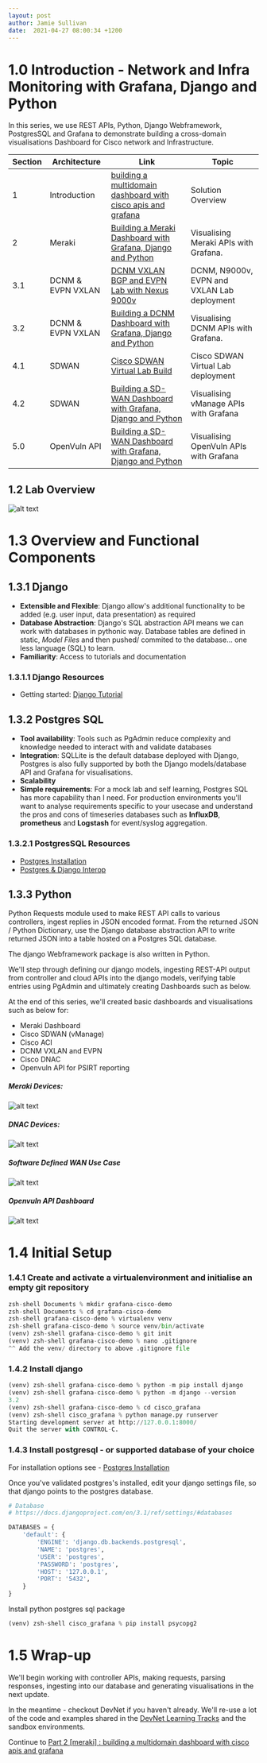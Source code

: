 ```yaml
---
layout: post
author: Jamie Sullivan
date:  2021-04-27 08:00:34 +1200
---
```

# 1.0 Introduction - Network and Infra Monitoring with Grafana, Django and Python
In this series, we use REST APIs, Python, Django Webframework, PostgresSQL and Grafana to demonstrate building a cross-domain visualisations Dashboard for Cisco network and Infrastructure.

| Section | Architecture | Link | Topic
------------ | ------------ | ------------- | -------------
1 | Introduction | [building a multidomain dashboard with cisco apis and grafana](https://j-sulliman.github.io/2021/04/26/Part-1-Intro-Building-a-Multidomain-Dashboard-with-Cisco-APIs-and-Grafana.html) | Solution Overview
2 | Meraki | [Building a Meraki Dashboard with Grafana, Django and Python](https://j-sulliman.github.io/2021/04/26/Part-2-Meraki-Building-a-Multidomain-Dashboard-with-Cisco-APIs-and-Grafana.html) | Visualising Meraki APIs with Grafana.
3.1 | DCNM & EVPN VXLAN | [DCNM VXLAN BGP and EVPN Lab with Nexus 9000v](https://j-sulliman.github.io/2021/05/04/Part-3.1-DCNM-Lab-Building-a-Multidomain-Dashboard-with-Cisco-APIs-and-Grafana.html) | DCNM, N9000v, EVPN and VXLAN Lab deployment
3.2 | DCNM & EVPN VXLAN | [Building a DCNM Dashboard with Grafana, Django and Python](https://j-sulliman.github.io/2021/05/04/Part-3.2-DCNM-Building-a-Multidomain-Dashboard-with-Cisco-APIs-and-Grafana.html) | Visualising DCNM APIs with Grafana.
4.1 | SDWAN | [Cisco SDWAN Virtual Lab Build](https://j-sulliman.github.io/2021/05/13/Part-4.1-SDWAN-Cisco-SDWAN-Lab-Build.html) | Cisco SDWAN Virtual Lab deployment
4.2 | SDWAN | [Building a SD-WAN Dashboard with Grafana, Django and Python](https://j-sulliman.github.io/2021/05/17/Part-4.2-SDWAN-Cisco-SDWAN-vManage-API-Visualisations-with-Grafana.html) | Visualising vManage APIs with Grafana
5.0 | OpenVuln API | [Building a SD-WAN Dashboard with Grafana, Django and Python](https://j-sulliman.github.io/2021/05/23/Part-5.0-OpenVuln-API-Cisco-PSIRT-and-Security-Vulnerability-Dashboard-with-Grafana.html) | Visualising OpenVuln APIs with Grafana
## 1.2 Lab Overview
![alt text](https://github.com/j-sulliman/j-sulliman.github.io/blob/master/Overview_1.png?raw=true)

# 1.3 Overview and Functional Components

## 1.3.1 Django
* **Extensible and Flexible**: Django allow's additional functionality to be added (e.g. user input, data presentation) as required
* **Database Abstraction**: Django's SQL abstraction API means we can work with databases in pythonic way.  Database tables are defined in static, *Model Files* and then pushed/ commited to the database... one less language (SQL) to learn.
* **Familiarity**: Access to tutorials and documentation

### 1.3.1.1 Django Resources
* Getting started: [Django Tutorial](https://docs.djangoproject.com/en/3.2/intro/tutorial01/)

## 1.3.2 Postgres SQL

* **Tool availability**:  Tools such as PgAdmin reduce complexity and knowledge needed to interact with and validate databases
* **Integration**: SQLLite is the default database deployed with Django, Postgres is also fully supported by both the Django models/database API and Grafana for visualisations.
* **Scalability**
* **Simple requirements**:  For a mock lab and self learning, Postgres SQL has more capability than I need.  For production environments you'll want to analyse requirements specific to your usecase and understand the pros and cons of timeseries databases such as **InfluxDB**, **prometheus** and **Logstash** for event/syslog aggregation.  

### 1.3.2.1 PostgresSQL Resources
* [Postgres Installation](https://www.postgresql.org/download/)
* [Postgres & Django Interop](https://docs.djangoproject.com/en/3.2/ref/databases/#postgresql-notes)

## 1.3.3 Python
Python Requests module used to make REST API calls to various controllers, ingest replies in JSON encoded format.
From the returned JSON / Python Dictionary, use the Django database abstraction API to write returned JSON into a table hosted on a Postgres SQL database.

The django Webframework package is also written in Python.

We'll step through defining our django models, ingesting REST-API output from controller and cloud APIs into the django models, verifying table entries using PgAdmin and ultimately creating Dashboards such as below.

At the end of this series, we'll created basic dashboards and visualisations such as below for:
* Meraki Dashboard
* Cisco SDWAN (vManage)
* Cisco ACI
* DCNM VXLAN and EVPN
* Cisco DNAC
* Openvuln API for PSIRT reporting


##### Meraki Devices:
![alt text](https://github.com/j-sulliman/j-sulliman.github.io/blob/master/Meraki.Devices.png?raw=true)


##### DNAC Devices:
![alt text](https://github.com/j-sulliman/j-sulliman.github.io/blob/master/Screen%20Shot%202021-04-27%20at%209.23.26%20AM.png?raw=true)


##### Software Defined WAN Use Case
![alt text](https://github.com/j-sulliman/j-sulliman.github.io/blob/master/SDWAN.png?raw=true)


##### Openvuln API Dashboard
![alt text](https://github.com/j-sulliman/j-sulliman.github.io/blob/master/openvuln.png?raw=true)

# 1.4 Initial Setup

### 1.4.1 Create and activate a virtualenvironment and initialise an empty git repository
```python
zsh-shell Documents % mkdir grafana-cisco-demo             
zsh-shell Documents % cd grafana-cisco-demo
zsh-shell grafana-cisco-demo % virtualenv venv
zsh-shell grafana-cisco-demo % source venv/bin/activate
(venv) zsh-shell grafana-cisco-demo % git init
(venv) zsh-shell grafana-cisco-demo % nano .gitignore
^^ Add the venv/ directory to above .gitignore file
```

### 1.4.2 Install django
```python
(venv) zsh-shell grafana-cisco-demo % python -m pip install django
(venv) zsh-shell grafana-cisco-demo % python -m django --version
3.2
(venv) zsh-shell grafana-cisco-demo % cd cisco_grafana
(venv) zsh-shell cisco_grafana % python manage.py runserver
Starting development server at http://127.0.0.1:8000/
Quit the server with CONTROL-C.
```

### 1.4.3 Install postgresql - or supported database of your choice

For installation options see - [Postgres Installation](https://www.postgresql.org/download/)

Once you've validated postgres's installed, edit your django settings file, so that django points to the postgres database.

```python
# Database
# https://docs.djangoproject.com/en/3.1/ref/settings/#databases

DATABASES = {
    'default': {
        'ENGINE': 'django.db.backends.postgresql',
        'NAME': 'postgres',
        'USER': 'postgres',
        'PASSWORD': 'postgres',
        'HOST': '127.0.0.1',
        'PORT': '5432',
    }
}
```

Install python postgres sql package

```python
(venv) zsh-shell cisco_grafana % pip install psycopg2
```


# 1.5 Wrap-up

We'll begin working with controller APIs, making requests, parsing responses, ingesting into our database and generating visualisations in the next update.

In the meantime - checkout DevNet if you haven't already. We'll re-use a lot of the code and examples shared in the [DevNet Learning Tracks](https://developer.cisco.com/startnow/) and the sandbox environments.

Continue to [Part 2 [meraki] : building a multidomain dashboard with cisco apis and grafana](https://j-sulliman.github.io/2021/04/26/Part-2-Meraki-Building-a-Multidomain-Dashboard-with-Cisco-APIs-and-Grafana.html)
